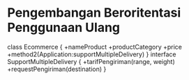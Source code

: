 # Pengembangan Beroritentasi Penggunaan Ulang

class Ecommerce {
 +nameProduct
 +productCategory
 +price
 +method2(Application:supportMultipleDelivery)
}
interface SupportMultipleDelivery {
 +tarifPengiriman(range, weight)
 +requestPengiriman(destination)
}
